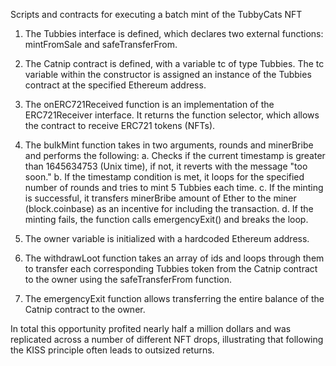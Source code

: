 Scripts and contracts for executing a batch mint of the TubbyCats NFT 

1. The Tubbies interface is defined, which declares two external functions: mintFromSale and safeTransferFrom. 

2. The Catnip contract is defined, with a variable tc of type Tubbies. The tc variable within the constructor is assigned an instance of the Tubbies contract at the specified Ethereum address.

3. The onERC721Received function is an implementation of the ERC721Receiver interface. It returns the function selector, which allows the contract to receive ERC721 tokens (NFTs).

4. The bulkMint function takes in two arguments, rounds and minerBribe and performs the following:
  a. Checks if the current timestamp is greater than 1645634753 (Unix time), if not, it reverts with the message "too soon."
  b. If the timestamp condition is met, it loops for the specified number of rounds and tries to mint 5 Tubbies each time.
  c. If the minting is successful, it transfers minerBribe amount of Ether to the miner (block.coinbase) as an incentive for including the transaction.
  d. If the minting fails, the function calls emergencyExit() and breaks the loop.

5. The owner variable is initialized with a hardcoded Ethereum address.

6. The withdrawLoot function takes an array of ids and loops through them to transfer each corresponding Tubbies token from the Catnip contract to the owner using the safeTransferFrom function.

7. The emergencyExit function allows transferring the entire balance of the Catnip contract to the owner.

In total this opportunity profited nearly half a million dollars and was replicated across a number of different NFT drops, illustrating that following the KISS principle often leads to outsized returns. 
